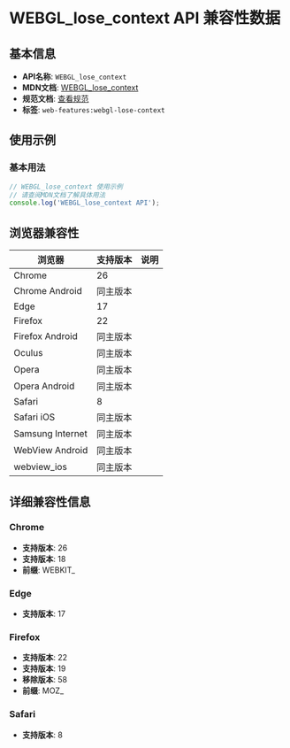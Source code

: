 # WEBGL_lose_context API 兼容性数据

## 基本信息

- **API名称**: `WEBGL_lose_context`
- **MDN文档**: [WEBGL_lose_context](https://developer.mozilla.org/docs/Web/API/WEBGL_lose_context)
- **规范文档**: [查看规范](https://registry.khronos.org/webgl/extensions/WEBGL_lose_context/)
- **标签**: `web-features:webgl-lose-context`

## 使用示例

### 基本用法

```javascript
// WEBGL_lose_context 使用示例
// 请查阅MDN文档了解具体用法
console.log('WEBGL_lose_context API');
```

## 浏览器兼容性

| 浏览器 | 支持版本 | 说明 |
|--------|----------|------|
| Chrome | 26 |  |
| Chrome Android | 同主版本 |  |
| Edge | 17 |  |
| Firefox | 22 |  |
| Firefox Android | 同主版本 |  |
| Oculus | 同主版本 |  |
| Opera | 同主版本 |  |
| Opera Android | 同主版本 |  |
| Safari | 8 |  |
| Safari iOS | 同主版本 |  |
| Samsung Internet | 同主版本 |  |
| WebView Android | 同主版本 |  |
| webview_ios | 同主版本 |  |

## 详细兼容性信息

### Chrome

- **支持版本**: 26
- **支持版本**: 18
- **前缀**: WEBKIT_

### Edge

- **支持版本**: 17

### Firefox

- **支持版本**: 22
- **支持版本**: 19
- **移除版本**: 58
- **前缀**: MOZ_

### Safari

- **支持版本**: 8


